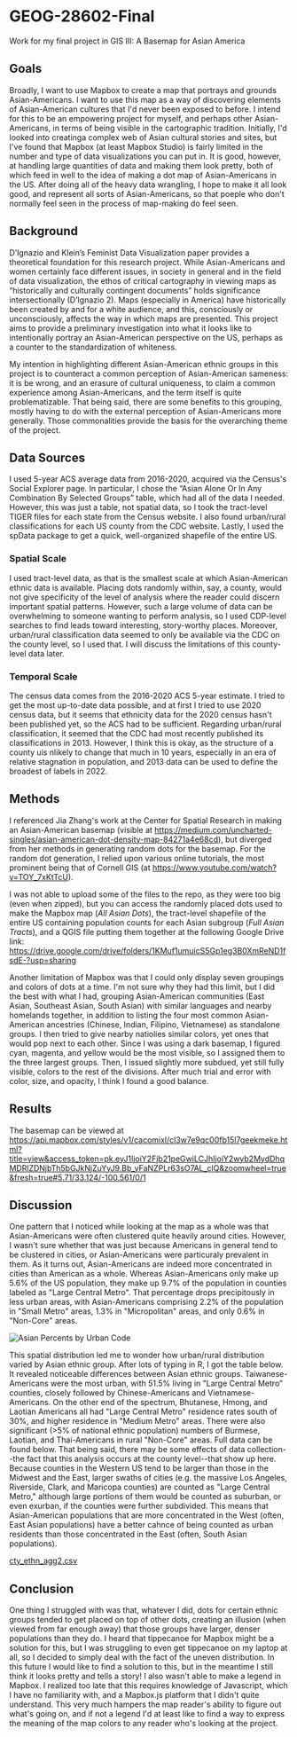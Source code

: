 # GEOG-28602-Final
Work for my final project in GIS III: A Basemap for Asian America

## Goals
Broadly, I want to use Mapbox to create a map that portrays and grounds Asian-Americans. I want to use this map as a way of discovering elements of Asian-American cultures that I'd never been exposed to before. I intend for this to be an empowering project for myself, and perhaps other Asian-Americans, in terms of being visible in the cartographic tradition. Initially, I'd looked into creatinga complex web of Asian cultural stories and sites, but I've found that Mapbox (at least Mapbox Studio) is fairly limited in the number and type of data visualizations you can put in. It is good, however, at handling large quantities of data and making them look pretty, both of which feed in well to the idea of making a dot map of Asian-Americans in the US. After doing all of the heavy data wrangling, I hope to make it all look good, and represent all sorts of Asian-Americans, so that poeple who don't normally feel seen in the process of map-making do feel seen.


## Background
D’Ignazio and Klein’s Feminist Data Visualization paper provides a theoretical foundation for this research project. While Asian-Americans and women certainly face different issues, in society in general and in the field of data visualization, the ethos of critical cartography in viewing maps as “historically and culturally contingent documents” holds significance intersectionally (D’Ignazio 2). Maps (especially in America) have historically been created by and for a white audience, and this, consciously or unconsciously, affects the way in which maps are presented. This project aims to provide a preliminary investigation into what it looks like to intentionally portray an Asian-American perspective on the US, perhaps as a counter to the standardization of whiteness.

My intention in highlighting different Asian-American ethnic groups in this project is to counteract a common perception of Asian-American sameness: it is be wrong, and an erasure of cultural uniqueness, to claim a common experience among Asian-Americans, and the term itself is quite problematizable. That being said, there are some benefits to this grouping, mostly having to do with the external perception of Asian-Americans more generally. Those commonalities provide the basis for the overarching theme of the project.


## Data Sources
I used 5-year ACS average data from 2016-2020, acquired via the Census's Social Explorer page. In particular, I chose the “Asian Alone Or In Any Combination By Selected Groups” table, which had all of the data I needed. However, this was just a table, not spatial data, so I took the tract-level TIGER files for each state from the Census website. I also found urban/rural classifications for each US county from the CDC website. Lastly, I used the spData package to get a quick, well-organized shapefile of the entire US.

### Spatial Scale
I used tract-level data, as that is the smallest scale at which Asian-American ethnic data is available. Placing dots randomly within, say, a county, would not give specificity of the level of analysis where the reader could discern important spatial patterns. However, such a large volume of data can be overwhelming to someone wanting to perform analysis, so I used CDP-level searches to find leads toward interesting, story-worthy places. Moreover, urban/rural classification data seemed to only be available via the CDC on the county level, so I used that. I will discuss the limitations of this county-level data later.

### Temporal Scale
The census data comes from the 2016-2020 ACS 5-year estimate. I tried to get the most up-to-date data possible, and at first I tried to use 2020 census data, but it seems that ethnicity data for the 2020 census hasn't been published yet, so the ACS had to be sufficient. Regarding urban/rural classification, it seemed that the CDC had most recently published its classifications in 2013. However, I think this is okay, as the structure of a county uis nlikely to change that much in 10 years, especially in an era of relative stagnation in population, and 2013 data can be used to define the broadest of labels in 2022.

## Methods
I referenced Jia Zhang's work at the Center for Spatial Research in making an Asian-American basemap (visible at https://medium.com/uncharted-singles/asian-american-dot-density-map-84271a4e68cd), but diverged from her methods in generating random dots for the basemap. For the random dot generation, I relied upon various online tutorials, the most prominent being that of Cornell GIS (at https://www.youtube.com/watch?v=TOY_7xKtTcU).

I was not able to upload some of the files to the repo, as they were too big (even when zipped), but you can access the randomly placed dots used to make the Mapbox map (_All Asian Dots_), the tract-level shapefile of the entire US containing population counts for each Asian subgroup (_Full Asian Tracts_), and a QGIS file putting them together at the following Google Drive link: https://drive.google.com/drive/folders/1KMuf1umuicS5Gp1eg3B0XmReND1fsdE-?usp=sharing

Another limitation of Mapbox was that I could only display seven groupings and colors of dots at a time. I'm not sure why they had this limit, but I did the best with what I had, grouping Asian-American communities (East Asian, Southeast Asian, South Asian) with similar languages and nearby homelands together, in addition to listing the four most common Asian-American ancestries (Chinese, Indian, Filipino, Vietnamese) as standalone groups. I then tried to give nearby natiolies similar colors, yet ones that would pop next to each other. Since I was using a dark basemap, I figured cyan, magenta, and yellow would be the most visible, so I assigned them to the three largest groups. Then, I issued slightly more subdued, yet still fully visible, colors to the rest of the divisions. After much trial and error with color, size, and opacity, I think I found a good balance.

## Results
The basemap can be viewed at https://api.mapbox.com/styles/v1/cacomixl/cl3w7e9qc00fb15l7geekmeke.html?title=view&access_token=pk.eyJ1IjoiY2Fjb21peGwiLCJhIjoiY2wyb2MydDhqMDRlZDNjbTh5bGJkNjZuYyJ9.Bb_yFaNZPLr63sO7AL_clQ&zoomwheel=true&fresh=true#5.71/33.124/-100.561/0/1




## Discussion
One pattern that I noticed while looking at the map as a whole was that Asian-Americans were often clustered quite heavily around cities. However, I wasn't sure whether that was just because Americans in general tend to be clustered in cities, or Asian-Americans were particuraly prevalent in them. As it turns out, Asian-Americans are indeed more concentrated in cities than American as a whole. Whereas Asian-Americans only make up 5.6% of the US population, they make up 9.7% of the population in counties labeled as "Large Central Metro". That percentage drops precipitously in less urban areas, with Asian-Americans comprising 2.2% of the population in "Small Metro" areas, 1.3% in "Micropolitan" areas, and only 0.6% in "Non-Core" areas.

![Asian Percents by Urban Code](https://user-images.githubusercontent.com/104388190/171604802-0c5d8163-d1ae-4694-916b-f1e437f59126.jpg)

This spatial distribution led me to wonder how urban/rural distribution varied by Asian ethnic group. After lots of typing in R, I got the table below. It revealed noticeable differences between Asian ethnic groups. Taiwanese-Americans were the most urban, with 51.5% living in "Large Central Metro" counties, closely followed by Chinese-Americans and Vietnamese-Americans. On the other end of the spectrum, Bhutanese, Hmong, and Laotian Americans all had "Large Central Metro" residence rates south of 30%, and higher residence in "Medium Metro" areas. There were also significant (>5% of national ethnic population) numbers of Burmese, Laotian, and Thai-Americans in rural "Non-Core" areas. Full data can be found below. That being said, there may be some effects of data collection--the fact that this analysis occurs at the county level--that show up here. Because counties in the Western US tend to be larger than those in the Midwest and the East, larger swaths of cities (e.g. the massive Los Angeles, Riverside, Clark, and Maricopa counties) are counted as "Large Central Metro," although large portions of them would be counted as suburban, or even exurban, if the counties were further subdivided. This means that Asian-American populations that are more concentrated in the West (often, East Asian populations) have a better cahnce of being counted as urban residents than those concentrated in the East (often, South Asian populations).

[cty_ethn_agg2.csv](https://github.com/cacomixl/GEOG-28602-Final/files/8822762/cty_ethn_agg2.csv)


## Conclusion

One thing I struggled with was that, whatever I did, dots for certain ethnic groups tended to get placed on top of other dots, creating an illusion (when viewed from far enough away) that those groups have larger, denser populations than they do. I heard that tippecanoe for Mapbox might be a solution for this, but I was struggling to even get tippecanoe on my laptop at all, so I decided to simply deal with the fact of the uneven distribution. In this future I would like to find a solution to this, but in the meantime I still think it looks pretty and tells a story! I also wasn't able to make a legend in Mapbox. I realized too late that this requires knowledge of Javascript, which I have no familiarity with, and a Mapbox.js platform that I didn't quite understand. This very much hampers the map reader's ability to figure out what's going on, and if not a legend I'd at least like to find a way to express the meaning of the map colors to any reader who's looking at the project.
